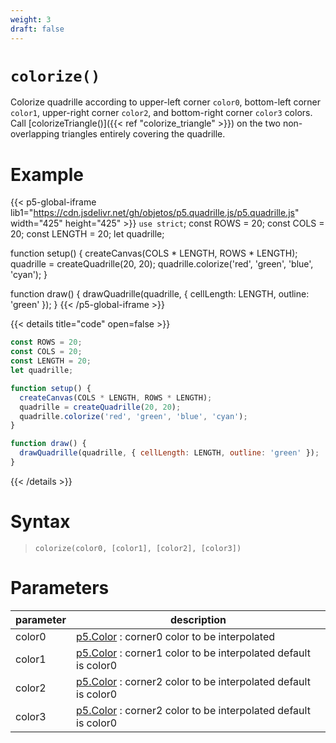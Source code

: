 ```yaml
---
weight: 3
draft: false
---
```


# `colorize()`

Colorize quadrille according to upper-left corner `color0`, bottom-left corner `color1`, upper-right corner `color2`, and bottom-right corner `color3` colors. Call [colorizeTriangle()]({{< ref "colorize_triangle" >}}) on the two non-overlapping triangles entirely covering the quadrille.

# Example

{{< p5-global-iframe lib1="https://cdn.jsdelivr.net/gh/objetos/p5.quadrille.js/p5.quadrille.js" width="425" height="425" >}}
`use strict`;
const ROWS = 20;
const COLS = 20;
const LENGTH = 20;
let quadrille;

function setup() {
  createCanvas(COLS * LENGTH, ROWS * LENGTH);
  quadrille = createQuadrille(20, 20);
  quadrille.colorize('red', 'green', 'blue', 'cyan');
}

function draw() {
  drawQuadrille(quadrille, { cellLength: LENGTH, outline: 'green' });
}
{{< /p5-global-iframe >}}

{{< details title="code" open=false >}}
```js
const ROWS = 20;
const COLS = 20;
const LENGTH = 20;
let quadrille;

function setup() {
  createCanvas(COLS * LENGTH, ROWS * LENGTH);
  quadrille = createQuadrille(20, 20);
  quadrille.colorize('red', 'green', 'blue', 'cyan');
}

function draw() {
  drawQuadrille(quadrille, { cellLength: LENGTH, outline: 'green' });
}
```
{{< /details >}}

# Syntax

> `colorize(color0, [color1], [color2], [color3])`

# Parameters

| parameter | description                                                                                            |
|-----------|--------------------------------------------------------------------------------------------------------|
| color0    | [p5.Color](https://p5js.org/reference/#/p5.Color) : corner0 color to be interpolated                   |
| color1    | [p5.Color](https://p5js.org/reference/#/p5.Color) : corner1 color to be interpolated default is color0 |
| color2    | [p5.Color](https://p5js.org/reference/#/p5.Color) : corner2 color to be interpolated default is color0 |
| color3    | [p5.Color](https://p5js.org/reference/#/p5.Color) : corner2 color to be interpolated default is color0 |